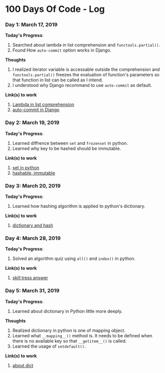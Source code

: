 # 100 Days Of Code - Log


### Day 1: March 17, 2019

**Today's Progress**: 
1. Searched about lambda in list comprehension and `functools.partial()`.
2. Found How `auto-commit` option works in Django.

**Thoughts** 
1. I realized iterator variable is accessable outside the comprehension 
and `functools.partial()` freezes the evaluation of function's parameters so that
function in list can be called as I intend.
2. I understood why Django recommand to use `auto-commit` as default.


**Link(s) to work**
1. [Lambda in list comprehension](https://github.com/kde6260/Today-I-Learned/blob/master/python/foundations/sequences.ipynb)
2. [auto-commit in Django](https://github.com/kde6260/Today-I-Learned/blob/master/django/auto-commit.md)


### Day 2: March 19, 2019

**Today's Progress**: 
1. Learned diffrence between `set` and `frozenset` in python.
2. Learned why key to be hashed should be immutable.


**Link(s) to work**
1. [set in python](https://github.com/kde6260/Today-I-Learned/blob/master/python/foundations/set.ipynb)
2. [hashable, immutable](https://stackoverflow.com/questions/2671376/hashable-immutable)



### Day 3: March 20, 2019

**Today's Progress**: 
1. Learned how hashing algorithm is applied to python's dictionary.


**Link(s) to work**
1. [dictionary and hash](https://github.com/kde6260/Today-I-Learned/blob/master/python/foundations/dictionary-and-hash.ipynb)


### Day 4: March 28, 2019

**Today's Progress**: 
1. Solved an algorithm quiz using `all()` and `index()` in python.


**Link(s) to work**
1. [skill tress answer](https://github.com/kde6260/Today-I-Learned/blob/master/algorithm/Programmers/skill-trees.md)


### Day 5: March 31, 2019

**Today's Progress**: 
1. Learned about dictionary in Python little more deeply.

**Thoughts** 
1. Realized dictionary in python is one of mapping object.
2. Learned what `__mapping__()` method is. It needs to be defined when there is no available key so that `__getitem__()` is called.
3. Learned the usage of `setdefault()`.

**Link(s) to work**
1. [about dict](https://t.co/qouPVmMSE4)

